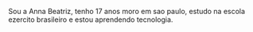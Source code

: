 Sou a Anna Beatriz, tenho 17 anos moro em sao paulo, estudo na escola ezercito brasileiro e estou aprendendo tecnologia.
